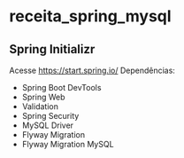 # receita_spring_mysql

## Spring Initializr
Acesse https://start.spring.io/
Dependências: 
* Spring Boot DevTools
* Spring Web
* Validation
* Spring Security
* MySQL Driver
* Flyway Migration
* Flyway Migration MySQL

